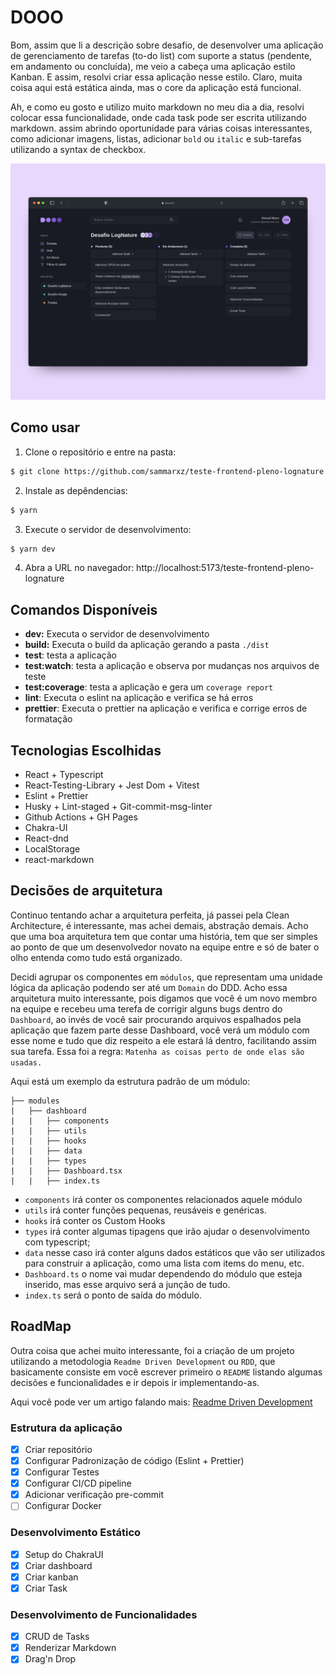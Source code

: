 # DOOO
Bom, assim que li a descrição sobre desafio, de desenvolver uma aplicação de gerenciamento de tarefas (to-do list) com 
suporte a status (pendente, em andamento ou concluída), me veio a cabeça uma aplicação estilo Kanban. E assim, resolvi 
criar essa aplicação nesse estilo. Claro, muita coisa aqui está estática ainda, mas o core da aplicação está funcional.

Ah, e como eu gosto e utilizo muito markdown no meu dia a dia, resolvi colocar essa funcionalidade, onde cada task pode ser escrita utilizando markdown.
assim abrindo oportunidade para várias coisas interessantes, como adicionar imagens, listas, adicionar `bold` ou `italic` e  sub-tarefas utilizando a syntax de checkbox.

![Dashboard DOOO task manager](./public/preview.png "Preview Dooo task manager")

## Como usar

1. Clone o repositório e entre na pasta:
```bash
$ git clone https://github.com/sammarxz/teste-frontend-pleno-lognature && cd teste-frontend-pleno-lognature
```

2. Instale as depêndencias:
```bash
$ yarn
```

3. Execute o servidor de desenvolvimento:
```bash
$ yarn dev
```

4. Abra a URL no navegador: http://localhost:5173/teste-frontend-pleno-lognature

## Comandos Disponíveis

- **dev:** Executa o servidor de desenvolvimento 
- **build:** Executa o build da aplicação gerando a pasta `./dist`
- **test**: testa a aplicação 
- **test:watch**: testa a aplicação e observa por mudanças nos arquivos de teste
- **test:coverage**: testa a aplicação e gera um `coverage report`
- **lint**: Executa o eslint na aplicação e verifica se há erros 
- **prettier**: Executa o prettier na aplicação e verifica e corrige erros de formatação

## Tecnologias Escolhidas
- React + Typescript
- React-Testing-Library + Jest Dom + Vitest
- Eslint + Prettier
- Husky + Lint-staged + Git-commit-msg-linter
- Github Actions + GH Pages
- Chakra-UI
- React-dnd
- LocalStorage
- react-markdown

## Decisões de arquitetura
Continuo tentando achar a arquitetura perfeita, já passei pela Clean Architecture, é interessante, mas 
achei demais, abstração demais. Acho que uma boa arquitetura tem que contar uma história, tem que 
ser simples ao ponto de que um desenvolvedor novato na equipe entre e só de bater o olho entenda como tudo está organizado.

Decidi agrupar os componentes em `módulos`, que representam uma unidade lógica da aplicação podendo ser até um `Domain`
do DDD. Acho essa arquitetura muito interessante, pois digamos que você é um novo membro na equipe e
recebeu uma terefa de corrigir alguns bugs dentro do `Dashboard`, ao invés de você sair procurando arquivos
espalhados pela aplicação que fazem parte desse Dashboard, você verá um módulo com esse nome e tudo que 
diz respeito a ele estará lá dentro, facilitando assim sua tarefa. Essa foi a regra: `Matenha as coisas perto de onde elas são usadas.`

Aqui está um exemplo da estrutura padrão de um módulo:

```
├── modules
|   ├── dashboard
|   |   ├── components
|   |   ├── utils
|   |   ├── hooks
|   |   ├── data
|   |   ├── types
|   |   ├── Dashboard.tsx
|   |   ├── index.ts
```

- `components` irá conter os componentes relacionados aquele módulo
- `utils` irá conter funções pequenas, reusáveis e genéricas. 
- `hooks` irá conter os Custom Hooks
- `types` irá conter algumas tipagens que irão ajudar o desenvolvimento com typescript;
- `data` nesse caso irá conter alguns dados estáticos que vão ser utilizados para construir a aplicação, como uma lista com items do menu, etc.
- `Dashboard.ts` o nome vai mudar dependendo do módulo que esteja inserido, mas esse arquivo será a junção de tudo.
- `index.ts` será o ponto de saída do módulo.

## RoadMap
Outra coisa que achei muito interessante, foi a criação de um projeto utilizando a metodologia `Readme Driven Development` ou `RDD`, que basicamente consiste em você escrever primeiro o `README` listando algumas decisões e funcionalidades e ir depois ir implementando-as. 

Aqui você pode ver um artigo falando mais: [Readme Driven Development](https://tom.preston-werner.com/2010/08/23/readme-driven-development.html)

### Estrutura da aplicação
- [x] Criar repositório
- [x] Configurar Padronização de código (Eslint + Prettier)
- [x] Configurar Testes
- [x] Configurar CI/CD pipeline
- [x] Adicionar verificação pre-commit
- [ ] Configurar Docker

### Desenvolvimento Estático
- [x] Setup do ChakraUI
- [x] Criar dashboard 
- [x] Criar kanban 
- [x] Criar Task

### Desenvolvimento de Funcionalidades
- [x] CRUD de Tasks
- [x] Renderizar Markdown 
- [x] Drag'n Drop
